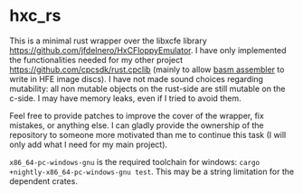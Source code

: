 # hxc_rs

This is a minimal rust wrapper over the libxcfe library <https://github.com/jfdelnero/HxCFloppyEmulator>.
I have only implemented the functionalities needed for my other project <https://github.com/cpcsdk/rust.cpclib> (mainly to allow  [basm assembler](https://cpcsdk.github.io/rust.cpclib/basm/) to write in HFE image discs).
I have not made sound choices regarding mutability: all non mutable objects on the rust-side are still mutable on the c-side.
I may have memory leaks, even if I tried to avoid them.


Feel free to provide patches to improve the cover of the wrapper, fix mistakes, or anything else.
I can gladly provide the ownership of the repository to someone more motivated than me to continue this task (I will only add what I need for my main project).


`x86_64-pc-windows-gnu` is the required toolchain for windows:
`cargo +nightly-x86_64-pc-windows-gnu test`. This may be a string limitation for the dependent crates.